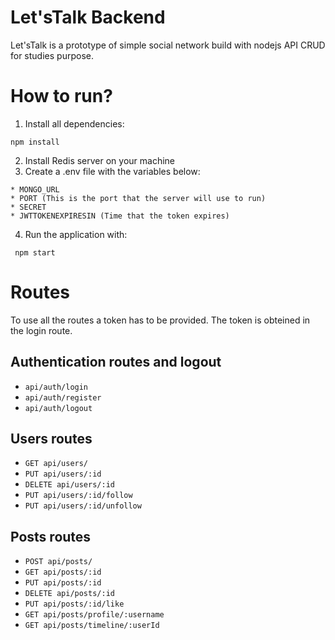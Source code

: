 # Let'sTalk Backend

Let'sTalk is a prototype of simple social network build with nodejs API CRUD for studies purpose.

# How to run?

  1. Install all dependencies:
  
    npm install
  
  2. Install Redis server on your machine
  3. Create a .env file with the variables below:
  
    * MONGO_URL
    * PORT (This is the port that the server will use to run)
    * SECRET
    * JWTTOKENEXPIRESIN (Time that the token expires)
    
   4. Run the application with:

     npm start
    
# Routes

  To use all the routes a token has to be provided. The token is obteined in the login route.
  
  ## Authentication routes and logout
  
   * `api/auth/login`
   * `api/auth/register`
   * `api/auth/logout`
   
  ## Users routes
  
   * `GET api/users/`
   * `PUT api/users/:id`
   * `DELETE api/users/:id`
   * `PUT api/users/:id/follow`
   * `PUT api/users/:id/unfollow`

  ## Posts routes
  
  * `POST api/posts/`
  * `GET api/posts/:id`
  * `PUT api/posts/:id`
  * `DELETE api/posts/:id`
  * `PUT api/posts/:id/like`
  * `GET api/posts/profile/:username`
  * `GET api/posts/timeline/:userId`
  
